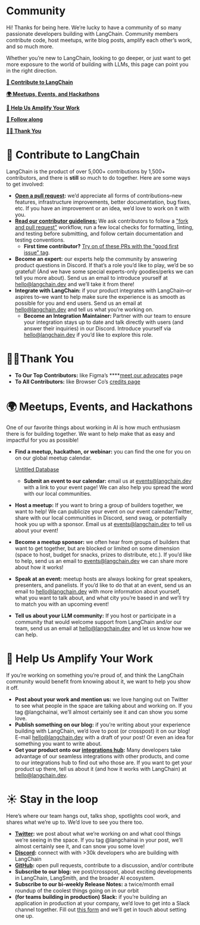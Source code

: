 # Community

Hi! Thanks for being here. We’re lucky to have a community of so many passionate developers building with LangChain. Community members contribute code, host meetups, write blog posts, amplify each other’s work, and so much more. 

Whether you’re new to LangChain, looking to go deeper, or just want to get more exposure to the world of building with LLMs, this page can point you in the right direction. 

[**🦜 Contribute to LangChain**](https://www.notion.so/LangChain-Community-Navigator-9915c5057edc426da06c6883092c16f1?pvs=21)

[**🌍 Meetups, Events, and Hackathons**](https://www.notion.so/LangChain-Community-Navigator-9915c5057edc426da06c6883092c16f1?pvs=21)

[**📣 Help Us Amplify Your Work**](https://www.notion.so/LangChain-Community-Navigator-9915c5057edc426da06c6883092c16f1?pvs=21)

[**💬 Follow along**](https://www.notion.so/LangChain-Community-Navigator-9915c5057edc426da06c6883092c16f1?pvs=21)

[**🙏🏼 Thank You**](https://www.notion.so/LangChain-Community-Navigator-9915c5057edc426da06c6883092c16f1?pvs=21)

# 🦜 Contribute to LangChain

LangChain is the product of over 5,000+ contributions by 1,500+ contributors, and there is ******still****** so much to do together. Here are some ways to get involved:

- **[Open a pull request](https://github.com/langchain-ai/langchain/issues):** we’d appreciate all forms of contributions–new features, infrastructure improvements, better documentation, bug fixes, etc. If you have an improvement or an idea, we’d love to work on it with you.
- **[Read our contributor guidelines:](https://github.com/langchain-ai/langchain/blob/bbd22b9b761389a5e40fc45b0570e1830aabb707/.github/CONTRIBUTING.md)** We ask contributors to follow a ["fork and pull request"](https://docs.github.com/en/get-started/quickstart/contributing-to-projects) workflow, run a few local checks for formatting, linting, and testing before submitting, and follow certain documentation and testing conventions.
    - **First time contributor?** [Try on of these PRs with the “good first issue” tag](https://github.com/langchain-ai/langchain/contribute).
- **Become an expert:** our experts help the community by answering product questions in Discord. If that’s a role you’d like to play, we’d be so grateful! (And we have some special experts-only goodies/perks we can tell you more about). Send us an email to introduce yourself at hello@langchain.dev and we’ll take it from there!
- **Integrate with LangChain:** if your product integrates with LangChain–or aspires to–we want to help make sure the experience is as smooth as possible for you and end users. Send us an email at hello@langchain.dev and tell us what you’re working on.
    - **Become an Integration Maintainer:** Partner with our team to ensure your integration stays up to date and talk directly with users (and answer their inquiries) in our Discord. Introduce yourself via hello@langchain.dev if you’d like to explore this role.

# 🙏🏼Thank You

- **To Our Top Contributors:** like Figma’s ****[meet our advocates](https://friends.figma.com/become-a-community-advocate/) page
- **To All Contributors:** like Browser Co’s [credits page](https://arc.net/credits)

# 🌍 Meetups, Events, and Hackathons

One of our favorite things about working in AI is how much enthusiasm there is for building together. We want to help make that as easy and impactful for you as possible! 

- **Find a meetup, hackathon, or webinar:** you can find the one for you on on our global meetup calendar.
    
    [Untitled Database](https://www.notion.so/1c02940f558c4ba28b757a92ee670354?pvs=21)
    
    - **Submit an event to our calendar:** email us at events@langchain.dev with a link to your event page! We can also help you spread the word with our local communities.
- **Host a meetup:** If you want to bring a group of builders together, we want to help! We can publicize your event on our event calendar/Twitter, share with our local communities in Discord, send swag, or potentially hook you up with a sponsor. Email us at events@langchain.dev to tell us about your event!
- **Become a meetup sponsor:** we often hear from groups of builders that want to get together, but are blocked or limited on some dimension (space to host, budget for snacks, prizes to distribute, etc.). If you’d like to help, send us an email to events@langchain.dev we can share more about how it works!
- **Speak at an event:** meetup hosts are always looking for great speakers, presenters, and panelists. If you’d like to do that at an event, send us an email to hello@langchain.dev with more information about yourself, what you want to talk about, and what city you’re based in and we’ll try to match you with an upcoming event!
- **Tell us about your LLM community:** If you host or participate in a community that would welcome support from LangChain and/or our team, send us an email at hello@langchain.dev and let us know how we can help.

# 📣 Help Us Amplify Your Work

If you’re working on something you’re proud of, and think the LangChain community would benefit from knowing about it, we want to help you show it off.

- **Post about your work and mention us:** we love hanging out on Twitter to see what people in the space are talking about and working on. If you tag @langchainai, we’ll almost certainly see it and can show you some love.
- **Publish something on our blog:** if you’re writing about your experience building with LangChain, we’d love to post (or crosspost) it on our blog! E-mail hello@langchain.dev with a draft of your post! Or even an idea for something you want to write about.
- **Get your product onto our [integrations hub](https://integrations.langchain.com/):** Many developers take advantage of our seamless integrations with other products, and come to our integrations hub to find out who those are. If you want to get your product up there, tell us about it (and how it works with LangChain) at hello@langchain.dev.

# ☀️ Stay in the loop

Here’s where our team hangs out, talks shop, spotlights cool work, and shares what we’re up to. We’d love to see you there too.

- **[Twitter](https://twitter.com/LangChainAI):** we post about what we’re working on and what cool things we’re seeing in the space. If you tag @langchainai in your post, we’ll almost certainly see it, and can snow you some love!
- **[Discord](https://discord.gg/6adMQxSpJS):** connect with with >30k developers who are building with LangChain
- **[GitHub](https://github.com/langchain-ai/langchain):** open pull requests, contribute to a discussion, and/or contribute
- **Subscribe to our blog:** we post/crosspost, about exciting developments in LangChain, LangSmith, and the broader AI ecosystem.
- **Subscribe to our bi-weekly Release Notes:** a twice/month email roundup of the coolest things going on in our orbit
- **(for teams building in production)** **Slack:** if you’re building an application in production at your company, we’d love to get into a Slack channel together. Fill out [this form](https://airtable.com/appwQzlErAS2qiP0L/shrGtGaVBVAz7NcV2) and we’ll get in touch about setting one up.